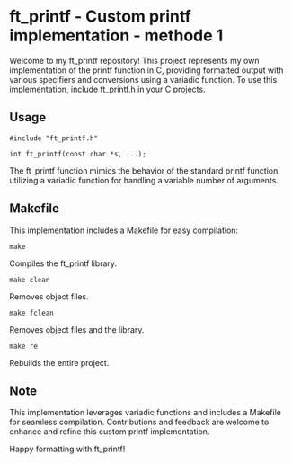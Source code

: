 # ft_printf - Custom printf implementation  - methode 1

Welcome to my ft_printf repository! This project represents my own implementation of the printf function in C, providing formatted output with various specifiers and conversions using a variadic function.
To use this implementation, include ft_printf.h in your C projects.

## Usage

```
#include "ft_printf.h"

int ft_printf(const char *s, ...);
```
The ft_printf function mimics the behavior of the standard printf function, utilizing a variadic function for handling a variable number of arguments.

## Makefile
This implementation includes a Makefile for easy compilation:

```
make
```
Compiles the ft_printf library.

```
make clean
```
Removes object files.

```
make fclean
```
Removes object files and the library.

```
make re
```
Rebuilds the entire project.

## Note
This implementation leverages variadic functions and includes a Makefile for seamless compilation. Contributions and feedback are welcome to enhance and refine this custom printf implementation.

Happy formatting with ft_printf!
